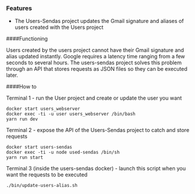 ### Features

- The Users-Sendas project updates the Gmail signature and aliases of users created with the Users project

####Functioning

Users created by the users project cannot have their Gmail signature and alias updated instantly. Google requires a latency time ranging from a few seconds to several hours.
The users-sendas project solves this problem through an API that stores requests as JSON files so they can be executed later.

####How to 

Terminal 1 - run the User project and create or update the user you want 

	docker start users_webserver
	docker exec -ti -u user users_webserver /bin/bash
	yarn run dev

Terminal 2 - expose the API of the Users-Sendas project to catch and store requests

	docker start users-sendas
	docker exec -ti -u node used-sendas /bin/sh
	yarn run start

Terminal 3 (inside the users-sendas docker) - launch this script when you want the requests to be executed
	
	./bin/update-users-alias.sh
    